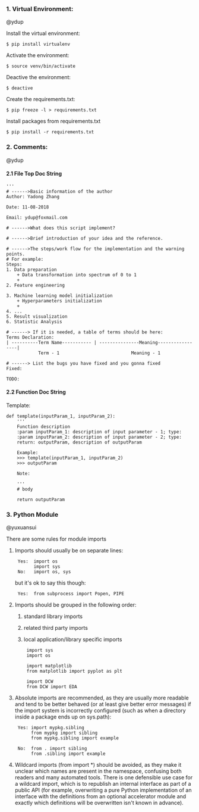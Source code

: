 
### 1. Virtual Environment:

@ydup

Install the virtual environment: 

```
$ pip install virtualenv
```

Activate the environment:

```
$ source venv/bin/activate
```

Deactive the environment:

```
$ deactive
```

Create the requirements.txt:

```
$ pip freeze -l > requirements.txt
```

Install packages from requirements.txt

```
$ pip install -r requirements.txt
```

### 2. Comments:

@ydup

#### 2.1 File Top Doc String

```
'''
# ------>Basic information of the author
Author: Yadong Zhang

Date: 11-08-2018

Email: ydup@foxmail.com

# ------>What does this script implement?

# ------>Brief introduction of your idea and the reference.

# ------>The steps/work flow for the implementation and the warning points.
# For example:
Steps:
1. Data preparation
    + Data transformation into spectrum of 0 to 1
    + 
2. Feature engineering

3. Machine learning model initialization
    + Hyperparameters initialization
    + 
4. ...
5. Result visualization
6. Statistic Analysis

# ------> If it is needed, a table of terms should be here:
Terms Declaration:
| ----------Term Name----------- | ---------------Meaning-----------------|
            Term - 1                           Meaning - 1

# ------> List the bugs you have fixed and you gonna fixed
Fixed:

TODO:

```

#### 2.2 Function Doc String

Template:

```
def template(inputParam_1, inputParam_2):
    '''
    Function description
    :param inputParam_1: description of input parameter - 1; type: 
    :param inputParam_2: description of input parameter - 2; type:
    return: outputParam, description of outputParam

    Example:
    >>> template(inputParam_1, inputParam_2)
    >>> outputParam

    Note: 

    '''
    # body

    return outputParam

```

### 3. Python Module

@yuxuansui

There are some rules for module imports

1. Imports should usually be on separate lines:

        Yes:  import os
              import sys
        No:   import os, sys
   but it's ok to say this though:
        
        Yes:  from subprocess import Popen, PIPE
        
2. Imports should be grouped in the following order:

    1. standard library imports
    
    2. related third party imports
    
    3. local application/library specific imports
    
            import sys
            import os
        
            import matplotlib
            from matplotlib import pyplot as plt
    
            import DCW
            from DCW import EDA
        
3. Absolute imports are recommended, as they are usually more readable and tend to be better behaved (or at least give better error messages) if the import system is incorrectly configured (such as when a directory inside a package ends up on sys.path):


        Yes: import mypkg.sibling
             from mypkg import sibling
             from mypkg.sibling import example
        
        No:  from . import sibling
             from .sibling import example
             
4. Wildcard imports (from <module> import *) should be avoided, as they make it unclear which names are present in the namespace, confusing both readers and many automated tools. There is one defensible use case for a wildcard import, which is to republish an internal interface as part of a public API (for example, overwriting a pure Python implementation of an interface with the definitions from an optional accelerator module and exactly which definitions will be overwritten isn't known in advance).


